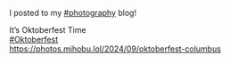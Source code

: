I posted to my [\#<span>photography</span>](https://social.lol/tags/photography) blog!

It’s Oktoberfest Time  
[\#<span>Oktoberfest</span>](https://social.lol/tags/Oktoberfest)  
[<span class="invisible">https://</span><span class="ellipsis">photos.mihobu.lol/2024/09/okto</span><span class="invisible">berfest-columbus</span>](https://photos.mihobu.lol/2024/09/oktoberfest-columbus)